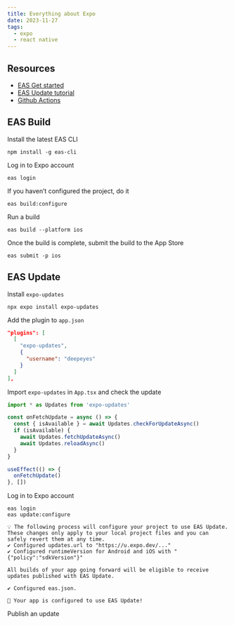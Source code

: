 ```yaml
---
title: Everything about Expo
date: 2023-11-27
tags:
  - expo
  - react native
---
```


## Resources

- [EAS Get started](https://docs.expo.dev/eas-update/getting-started/)
- [EAS Update tutorial](https://www.youtube.com/watch?v=HYh3UqxYzpA)
- [Github Actions](https://docs.expo.dev/eas-update/github-actions/)

## EAS Build


Install the latest EAS CLI


```shell
npm install -g eas-cli
```


Log in to Expo account


```shell
eas login
```


If you haven’t configured the project, do it


```shell
eas build:configure
```


Run a build


```shell
eas build --platform ios
```


Once the build is complete, submit the build to the App Store


```shell
eas submit -p ios
```


## EAS Update


Install `expo-updates`


```shell
npx expo install expo-updates
```


Add the plugin to `app.json`


```json
"plugins": [
  [
    "expo-updates",
    {
      "username": "deepeyes"
    }
  ]
],
```


Import `expo-updates` in `App.tsx` and check the update


```typescript
import * as Updates from 'expo-updates'

const onFetchUpdate = async () => {
  const { isAvailable } = await Updates.checkForUpdateAsync()
  if (isAvailable) {
    await Updates.fetchUpdateAsync()
    await Updates.reloadAsync()
  }
}

useEffect(() => {
  onFetchUpdate()
}, [])
```


Log in to Expo account


```shell
eas login
eas update:configure

💡 The following process will configure your project to use EAS Update. These changes only apply to your local project files and you can safely revert them at any time.
✔ Configured updates.url to "https://u.expo.dev/..."
✔ Configured runtimeVersion for Android and iOS with "{"policy":"sdkVersion"}"

All builds of your app going forward will be eligible to receive updates published with EAS Update.

✔ Configured eas.json.

🎉 Your app is configured to use EAS Update!
```


Publish an update



